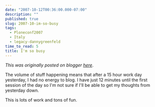```yaml
---
date: "2007-10-12T00:36:00.000-07:00"
description: ""
published: true
slug: 2007-10-im-so-busy
tags:
  - Ploneconf2007
  - Italy
  - legacy-dannygreenfeld
time_to_read: 5
title: I'm so busy
---
```


_This was originally posted on blogger [here](https://dannygreenfeld.blogspot.com/2007/10/im-so-busy.html)_.

The volume of stuff happening means that after a 15 hour work day yesterday, I had no energy to blog. I have just 12 minutes until the first session of the day so I'm not sure if I'll be able to get my thoughts from yesterday down.

This is lots of work and tons of fun.
